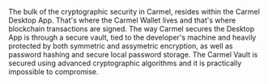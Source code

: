 The bulk of the cryptographic security in Carmel, resides within the Carmel Desktop App. That's where the Carmel Wallet lives and that's where blockchain transactions are signed. The way Carmel secures the Desktop App is through a secure vault, tied to the developer's machine and heavily protected by both symmetric and assymetric encryption, as well as password hashing and secure local password storage. The Carmel Vault is secured using advanced cryptographic algorithms and it is practically impossible to compromise.
